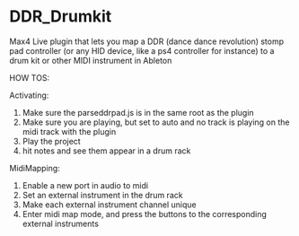 # DDR_Drumkit
Max4 Live plugin that lets you map a DDR (dance dance revolution) stomp pad controller (or any HID device, like a ps4 controller for instance) to a drum kit or other MIDI instrument in Ableton 


HOW TOS:

Activating:
1) Make sure the parseddrpad.js is in the same root as the plugin
2) Make sure you are playing, but set to auto and no track is playing on the midi track with the plugin
3) Play the project
4) hit notes and see them appear in a drum rack

MidiMapping:
1) Enable a new port in audio to midi
2) Set an external instrument in the drum rack
3) Make each external instrument channel unique
4) Enter midi map mode, and press the buttons to the corresponding external instruments
